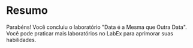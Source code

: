 # Resumo

Parabéns! Você concluiu o laboratório "Data é a Mesma que Outra Data". Você pode praticar mais laboratórios no LabEx para aprimorar suas habilidades.
